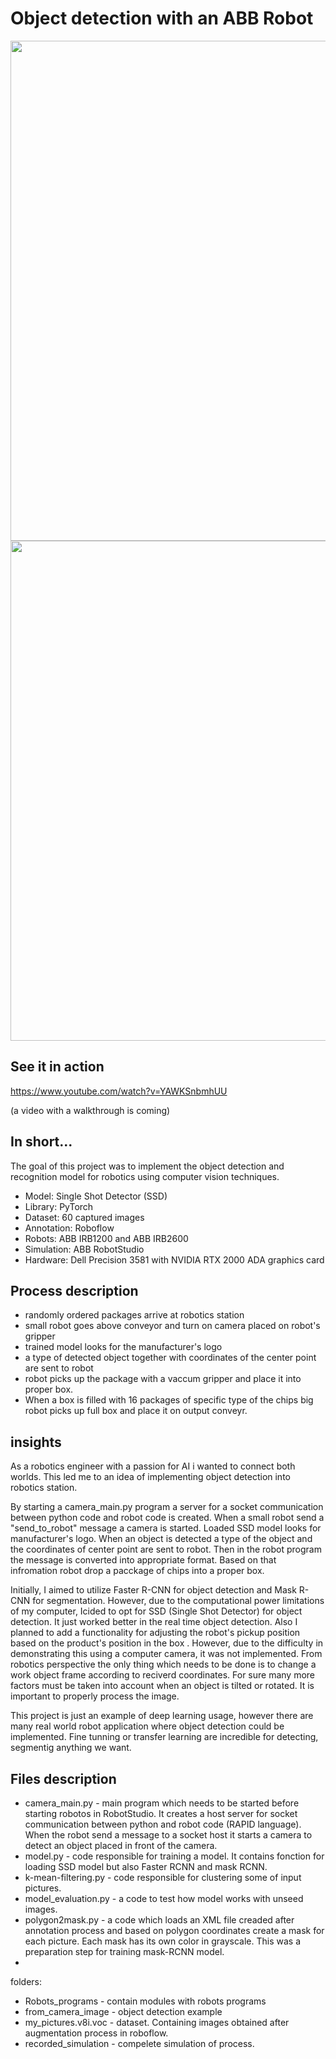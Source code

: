 # Object detection with an ABB Robot


<p float="center">
  <img src="https://github.com/arkurpas/Object-detection-ABB-RobotStudio/assets/129556066/c3988a6e-7703-490e-bcae-93ff3a80b005)" width="800" />
  <img src="https://github.com/arkurpas/Object-detection-ABB-RobotStudio/assets/129556066/3d299685-de07-4fe2-ae93-cf3955cd3fe6" width="800" /> 
</p>


## See it in action
https://www.youtube.com/watch?v=YAWKSnbmhUU

(a video with a walkthrough is coming)

## In short...
The goal of this project was to implement the object detection and recognition model for robotics using computer vision techniques.

* Model: Single Shot Detector (SSD)
* Library: PyTorch
* Dataset: 60 captured images
* Annotation: Roboflow
* Robots: ABB IRB1200 and ABB IRB2600
* Simulation: ABB RobotStudio
* Hardware: Dell Precision 3581 with NVIDIA RTX 2000 ADA graphics card 

  
## Process description

* randomly ordered packages arrive at robotics station
* small robot goes above conveyor and turn on camera placed on robot's gripper
* trained model looks for the manufacturer's logo
* a type of detected object together with coordinates of the center point are sent to robot
* robot picks up the package with a vaccum gripper and place it into proper box.
* When a box is filled with 16 packages of specific type of the chips big robot picks up full box and place it on output conveyr.


## insights

As a robotics engineer with a passion for AI i wanted to connect both worlds. This led me to an idea of implementing object detection into robotics station. 

By starting a camera_main.py program a server for a socket communication between python code and robot code is created. When a small robot send a "send_to_robot" message a camera is started. Loaded SSD model looks for manufacturer's logo. When an object is detected a type of the object and the coordinates of center point are sent to robot. Then in the robot program the message is converted into appropriate format. Based on that infromation robot drop a pacckage of chips into a proper box.  

Initially, I aimed to utilize Faster R-CNN for object detection and Mask R-CNN for segmentation. However, due to the computational power limitations of my computer, Icided to opt for SSD (Single Shot Detector) for object detection. It just worked better in the real time object detection. Also I planned to add a functionality for adjusting the robot's pickup position based on the product's position in the box . However, due to the difficulty in demonstrating this using a computer camera, it was not implemented. From robotics perspective the only thing which needs to be done is to change a work object frame according to reciverd coordinates. For sure many more factors must be taken into account when an object is tilted or rotated. It is important to properly process the image.

This project is just an example of deep learning usage, however there are many real world robot application where object detection could be implemented. Fine tunning or transfer learning are incredible for detecting, segmentig anything we want.


## Files description
* camera_main.py - main program which needs to be started before starting robotos in RobotStudio. It creates a host server for socket communication between python and robot code (RAPID language). When the robot send a message to a socket host it starts a camera to detect an object placed in front of the camera.
* model.py - code responsible for training a model. It contains fonction for loading SSD model but also Faster RCNN and mask RCNN.
* k-mean-filtering.py - code responsible for clustering some of input pictures.
* model_evaluation.py - a code to test how model works with unseed images.
* polygon2mask.py - a code which loads an XML file creaded after annotation process and based on polygon coordinates create a mask for each picture. Each mask has its own color in grayscale. This was a preparation step for training mask-RCNN model.
* 
folders:
* Robots_programs - contain modules with robots programs
* from_camera_image - object detection example
* my_pictures.v8i.voc - dataset. Containing images obtained after augmentation process in roboflow.
* recorded_simulation - compelete simulation of process.





